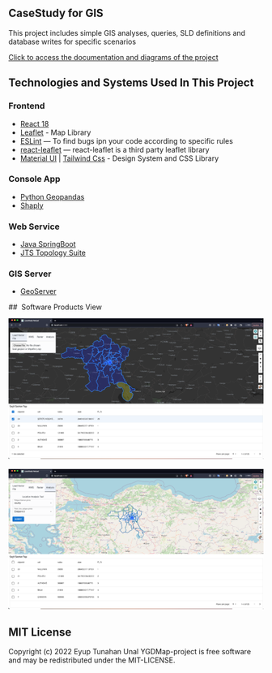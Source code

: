 ## CaseStudy for GIS

This project includes simple GIS analyses, queries, SLD definitions and database writes for specific scenarios

[Click to access the documentation and diagrams of the project](./document/)

## Technologies and Systems Used In This Project

### Frontend

- [React 18](https://github.com/facebook/react)
- [Leaflet](https://leafletjs.com/) - Map Library
- [ESLint](https://github.com/eslint/eslint) — To find bugs ipn your code according to specific rules
- [react-leaflet](https://react-leaflet.js.org/) — react-leaflet is a third party leaflet library
- [Material UI](https://mui.com/) | [Tailwind Css](https://tailwindcss.com/) - Design System and CSS Library

### Console App

- [Python Geopandas](https://geopandas.org/en/stable/)
- [Shaply](https://pypi.org/project/shapely/)

### Web Service

- [Java SpringBoot](https://spring.io/)
- [JTS Topology Suite](https://github.com/locationtech/jts)

### GIS Server

- [GeoServer](https://geoserver.org/)

##  Software Products View

<img src="/document/1.png"/>
<br/>
<br/>
<img src="/document/2.png"/>

## MIT License

Copyright (c) 2022 Eyup Tunahan Unal YGDMap-project is free software and may be redistributed under the MIT-LICENSE.
